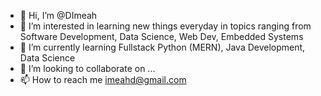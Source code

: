 - 👋 Hi, I’m @DImeah
- 👀 I’m interested in learning new things everyday in topics ranging from Software Development, Data Science, Web Dev, Embedded Systems
- 🌱 I’m currently learning Fullstack Python (MERN), Java Development, Data Science
- 💞️ I’m looking to collaborate on ...
- 📫 How to reach me imeahd@gmail.com

<!---
DImeah/DImeah is a ✨ special ✨ repository because its `README.md` (this file) appears on your GitHub profile.
You can click the Preview link to take a look at your changes.
--->
